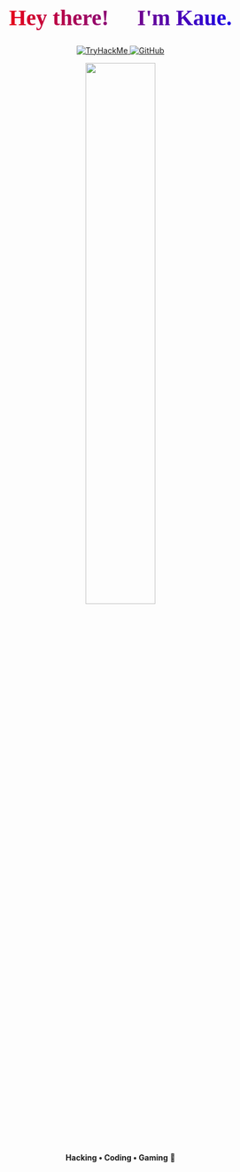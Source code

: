 <h1 align="center" style="font-family: 'Impact'; 
    background: linear-gradient(to right, red, purple, blue);
    -webkit-background-clip: text;
    -webkit-text-fill-color: transparent;
    font-size: 40px;">
    Hey there! 👋 I'm <a href="https://tryhackme.com/p/coquinhared3/">Kaue</a>.
</h1>

<p align="center">
  <!-- Badges do TryHackMe e GitHub -->
  <a href="https://tryhackme.com/p/coquinhared3/">
    <img src="https://img.shields.io/badge/-TryHackMe-%23FF0000?style=flat&logo=tryhackme&logoColor=white" alt="TryHackMe">
  </a>
  <a href="https://github.com/coquinhared3">
    <img src="https://img.shields.io/github/followers/coquinhared3?label=Follow&style=social" alt="GitHub">
  </a>
</p>

<!-- Adicione uma linha separadora -->
<p align="center">
  <img src="https://i.imgur.com/waxVImv.png" width="50%">
</p>

<!-- Mensagem personalizada -->
<p align="center">
  <strong>Hacking • Coding • Gaming</strong> 🍟
</p>

<!--
**KrnL777/KrnL777** is a ✨ _special_ ✨ repository because its `README.md` (this file) appears on your GitHub profile.

Here are some ideas to get you started:

- 🔭 I’m currently working on ...
- 🌱 I’m currently learning ...
- 👯 I’m looking to collaborate on ...
- 🤔 I’m looking for help with ...
- 💬 Ask me about ...
- 📫 How to reach me: ...
- 😄 Pronouns: ...
- ⚡ Fun fact: ...
-->
